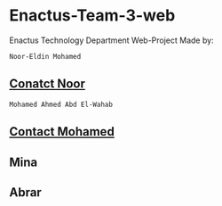 # Enactus-Team-3-web
Enactus Technology Department Web-Project Made by:

`Noor-Eldin Mohamed`
## [Conatct Noor](https://www.facebook.com/profile.php?id=100011367532538) 
`Mohamed Ahmed Abd El-Wahab`
## [Contact Mohamed](https://twitter.com/0xMohomiester) 

## Mina

## Abrar
